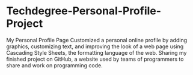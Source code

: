 # Techdegree-Personal-Profile-Project

My Personal Profile Page
Customized a personal online profile by adding graphics, customizing text, and improving the look of a web page using Cascading Style Sheets, the formatting language of the web. Sharing my finished project on GitHub, a website used by teams of programmers to share and work on programming code.
